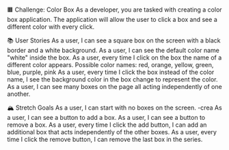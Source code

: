 🟧 Challenge: Color Box
As a developer, you are tasked with creating a color box application. The application will allow the user to click a box and see a different color with every click.

📚 User Stories
As a user, I can see a square box on the screen with a black border and a white background.
As a user, I can see the default color name "white" inside the box.
As a user, every time I click on the box the name of a different color appears.
Possible color names: red, orange, yellow, green, blue, purple, pink
As a user, every time I click the box instead of the color name, I see the background color in the box change to represent the color.
As a user, I can see many boxes on the page all acting independently of one another.

🏔 Stretch Goals
As a user, I can start with no boxes on the screen.
    -crea
As a user, I can see a button to add a box.
As a user, I can see a button to remove a box.
As a user, every time I click the add button, I can add an additional box that acts independently of the other boxes.
As a user, every time I click the remove button, I can remove the last box in the series.
